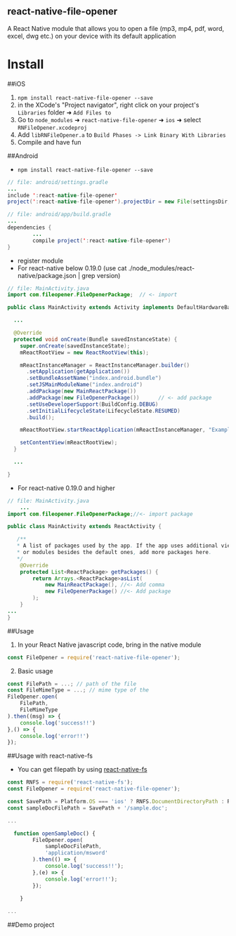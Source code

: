 react-native-file-opener
-
A React Native module that allows you to open a file (mp3, mp4, pdf, word, excel, dwg etc.) on your device with its default application
# Install
##iOS
1. `npm install react-native-file-opener --save`
2. in the XCode's "Project navigator", right click on your project's `Libraries` folder ➜ `Add Files to`
3. Go to `node_modules` ➜ `react-native-file-opener` ➜ `ios` ➜ select `RNFileOpener.xcodeproj`
4. Add `libRNFileOpener.a` to `Build Phases -> Link Binary With Libraries`
5. Compile and have fun

##Android
* `npm install react-native-file-opener --save`
```java
// file: android/settings.gradle
...
include ':react-native-file-opener'
project(':react-native-file-opener').projectDir = new File(settingsDir, '../node_modules/react-native-file-opener/android')
```

```java
// file: android/app/build.gradle
...
dependencies {
		...
		compile project(':react-native-file-opener')
}
```
* register module
* For react-native below 0.19.0 (use cat ./node_modules/react-native/package.json | grep version)
```java
// file: MainActivity.java
import com.fileopener.FileOpenerPackage;  // <- import

public class MainActivity extends Activity implements DefaultHardwareBackBtnHandler {

  ...

  @Override
  protected void onCreate(Bundle savedInstanceState) {
    super.onCreate(savedInstanceState);
    mReactRootView = new ReactRootView(this);

    mReactInstanceManager = ReactInstanceManager.builder()
      .setApplication(getApplication())
      .setBundleAssetName("index.android.bundle")
      .setJSMainModuleName("index.android")
      .addPackage(new MainReactPackage())
      .addPackage(new FileOpenerPackage())      // <- add package
      .setUseDeveloperSupport(BuildConfig.DEBUG)
      .setInitialLifecycleState(LifecycleState.RESUMED)
      .build();

    mReactRootView.startReactApplication(mReactInstanceManager, "ExampleRN", null);

    setContentView(mReactRootView);
  }

  ...

}
```
* For react-native 0.19.0 and higher
```java
// file: MainActivity.java
	...
import com.fileopener.FileOpenerPackage;//<- import package

public class MainActivity extends ReactActivity {

   /**
   * A list of packages used by the app. If the app uses additional views
   * or modules besides the default ones, add more packages here.
   */
    @Override
    protected List<ReactPackage> getPackages() {
        return Arrays.<ReactPackage>asList(
            new MainReactPackage(), //<- Add comma
            new FileOpenerPackage() //<- Add package
        );
    }
...
}
```

##Usage
1. In your React Native javascript code, bring in the native module
```javascript
const FileOpener = require('react-native-file-opener');
```
2. Basic usage
```javascript
const FilePath = ...; // path of the file
const FileMimeType = ...; // mime type of the
FileOpener.open(
    FilePath,
    FileMimeType
).then((msg) => {
    console.log('success!!')
},() => {
    console.log('error!!')
});
```
##Usage with react-native-fs
* You can get filepath by using [react-native-fs](https://github.com/johanneslumpe/react-native-fs)

```javascript
const RNFS = require('react-native-fs');
const FileOpener = require('react-native-file-opener');

const SavePath = Platform.OS === 'ios' ? RNFS.DocumentDirectoryPath : RNFS.ExternalDirectoryPath;
const sampleDocFilePath = SavePath + '/sample.doc';

...

  function openSampleDoc() {
        FileOpener.open(
            sampleDocFilePath,
            'application/msword'
        ).then(() => {
            console.log('success!!');
        },(e) => {
            console.log('error!!');
        });

    }
    
...
```
##Demo project

